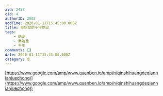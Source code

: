 ```yaml
---
aid: 2457
cid: 4
authorID: 2902
addTime: 2020-01-11T15:45:00.000Z
title: 秦始皇的千年绝宠
tags:
    - 绝宠
    - 秦始皇
    - 千年
comments: []
date: 2020-01-11T15:45:00.000Z
category: 水
---
```


[https://www.google.com/amp/www.quanben.io/amp/n/qinshihuangdeqiannianjuechong/](https://www.google.com/amp/www.quanben.io/amp/n/qinshihuangdeqiannianjuechong/)
